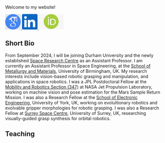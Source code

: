 Welcome to my website!



<a href="https://scholar.google.com/citations?user=EPWOYFIAAAAJ&hl=en&oi=ao">
  <img src="/assets/img/scholar.png" height="50" />
</a>
<a href="https://www.linkedin.com/in/nikos-mavrakis-410872108/">
  <img src="/assets/img/linkedin.png" height="50" />
</a>
<a href="https://orcid.org/0000-0002-3138-2633">
  <img src="/assets/img/orcid.png" height="50" />
</a>



## Short Bio
From September 2024, I will be joining Durham University and the newly established [Space Research Centre](https://www.durham.ac.uk/research/institutes-and-centres/space-research-centre/) as an Assistant Professor. I am currently an Assistant Professor in Space Engineering, at the [School of Metallurgy and Materials](https://www.birmingham.ac.uk/schools/metallurgy-materials), University of Birmingham, UK. My research interests include vision-based robotic grasping and manipulation, and applications in space robotics. I was a JPL Postdoctoral Fellow at the [Mobility and Robotics Section (347)](https://www-robotics.jpl.nasa.gov/) at NASA Jet Propulsion Laboratory, working on machine vision and pose estimation for the Mars Sample Return Mission. I was also a Research Fellow at the [School of Electronic Engineering](https://www.york.ac.uk/physics-engineering-technology/), University of York, UK, working on evolultionary robotics and evolvable gripper morphologies for robotic grasping. I was also a Research Fellow at [Surrey Space Centre](https://www.surrey.ac.uk/surrey-space-centre), University of Surrey, UK, researching visually-guided grasp synthesis for orbital robotics.


## Teaching 
